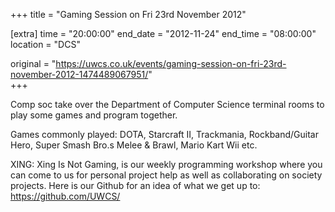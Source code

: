 +++
title = "Gaming Session on Fri 23rd November 2012"

[extra]
time = "20:00:00"
end_date = "2012-11-24"
end_time = "08:00:00"
location = "DCS"

original = "https://uwcs.co.uk/events/gaming-session-on-fri-23rd-november-2012-1474489067951/"    
+++

Comp soc take over the Department of Computer Science terminal rooms to play some games and program together.

Games commonly played: DOTA, Starcraft II, Trackmania, Rockband/Guitar Hero, Super Smash Bro.s Melee & Brawl, Mario Kart Wii etc.

XING: Xing Is Not Gaming, is our weekly programming workshop where you can come to us for personal project help as well as collaborating on society projects. Here is our Github for an idea of what we get up to: https://github.com/UWCS/

